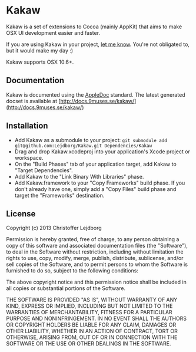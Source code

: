 # Kakaw

Kakaw is a set of extensions to Cocoa (mainly AppKit) that aims to make OSX UI development easier and faster.

If you are using Kakaw in your project,  [let me know](https://twitter.com/Lejdborg). You're not obligated to, but it would make my day :)

Kakaw supports OSX 10.6+.

## Documentation

Kakaw is documented using the [AppleDoc](https://github.com/tomaz/appledoc) standard. The latest generated docset is available at [http://docs.9muses.se/kakaw/](http://docs.9muses.se/kakaw/)

## Installation

* Add Kakaw as a submodule to your project: `git submodule add git@github.com:Lejdborg/Kakaw.git Dependencies/Kakaw`
* Drag and drop Kakaw.xcodeproj into your application's Xcode project or workspace.
* On the "Build Phases" tab of your application target, add Kakaw to "Target Dependencies".
* Add Kakaw to the "Link Binary With Libraries" phase.
* Add Kakaw.framework to your "Copy Frameworks" build phase. If you don't already have one, simply add a "Copy Files" build phase and target the "Frameworks" destination.

## License

Copyright (c) 2013 Christoffer Lejdborg

Permission is hereby granted, free of charge, to any person obtaining
a copy of this software and associated documentation files (the
"Software"), to deal in the Software without restriction, including
without limitation the rights to use, copy, modify, merge, publish,
distribute, sublicense, and/or sell copies of the Software, and to
permit persons to whom the Software is furnished to do so, subject to
the following conditions:

The above copyright notice and this permission notice shall be
included in all copies or substantial portions of the Software.

THE SOFTWARE IS PROVIDED "AS IS", WITHOUT WARRANTY OF ANY KIND,
EXPRESS OR IMPLIED, INCLUDING BUT NOT LIMITED TO THE WARRANTIES OF
MERCHANTABILITY, FITNESS FOR A PARTICULAR PURPOSE AND
NONINFRINGEMENT. IN NO EVENT SHALL THE AUTHORS OR COPYRIGHT HOLDERS BE
LIABLE FOR ANY CLAIM, DAMAGES OR OTHER LIABILITY, WHETHER IN AN ACTION
OF CONTRACT, TORT OR OTHERWISE, ARISING FROM, OUT OF OR IN CONNECTION
WITH THE SOFTWARE OR THE USE OR OTHER DEALINGS IN THE SOFTWARE.

